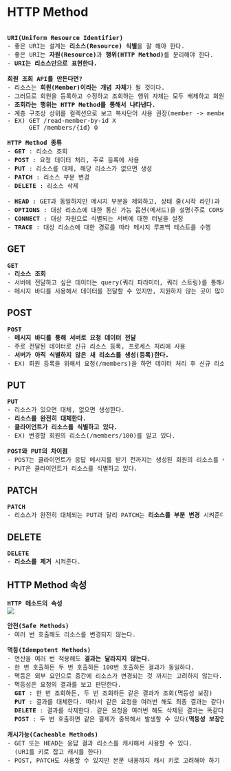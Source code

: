 # HTTP Method
<pre>

<b>URI(Uniform Resource Identifier)</b>
- 좋은 URI는 설계는 <b>리소스(Resource) 식별</b>을 잘 해야 한다.
- 좋은 URI는 <b>자원(Resource)</b>과 <b>행위(HTTP Method)</b>를 분리해야 한다.
- <b>URI는 리소스만으로 표현한다.</b>

<b>회원 조회 API를 만든다면?</b>
- 리소스는 <b>회원(Member)이라는 개념 자체</b>가 될 것이다.
- 그러므로 회원을 등록하고 수정하고 조회하는 행위 자체는 모두 배제하고 회원이라는 리소스만 식별하면 된다.
- <b>조회라는 행위는 HTTP Method를 통해서 나타낸다.</b>
- 계층 구조상 상위를 컬렉션으로 보고 복사단어 사용 권장(member -> members)
- EX) GET /read-member-by-id X
      GET /members/{id} O

<b>HTTP Method 종류</b>
- <b>GET</b> : 리소스 조회
- <b>POST</b> : 요청 데이터 처리, 주로 등록에 사용
- <b>PUT</b> : 리소스를 대체, 해당 리소스가 없으면 생성
- <b>PATCH</b> : 리소스 부분 변경
- <b>DELETE</b> : 리소스 삭제

- <b>HEAD</b> : GET과 동일하지만 메시지 부분을 제외하고, 상태 줄(시작 라인)과 헤더만 반환
- <b>OPTIONS</b> : 대상 리소스에 대한 통신 가능 옵션(메서드)을 설명(주로 CORS에서 사용)
- <b>CONNECT</b> : 대상 자원으로 식별되는 서버에 대한 터널을 설정
- <b>TRACE</b> : 대상 리소스에 대한 경로를 따라 메시지 루프백 테스트를 수행
</pre>
## GET
<pre>
<b>GET</b>
- <b>리소스 조회</b>
- 서버에 전달하고 싶은 데이터는 query(쿼리 파라미터, 쿼리 스트링)를 통해서 전달
- 메시지 바디를 사용해서 데이터를 전달할 수 있지만, 지원하지 않는 곳이 많아서 권장하지 않음
</pre>
## POST
<pre>
<b>POST</b>
- <b>메시지 바디를 통해 서버로 요청 데이터 전달</b>
- 주로 전달된 데이터로 신규 리소스 등록, 프로세스 처리에 사용
- <b>서버가 아직 식별하지 않은 새 리소스를 생성(등록)한다.</b>
- EX) 회원 등록을 위해서 요청(/members)을 하면 데이터 처리 후 신규 리소스 식별자(/members/100)를 생성해서 응답해준다.
</pre>
## PUT
<pre>
<b>PUT</b>
- 리소스가 있으면 대체, 없으면 생성한다.
- <b>리소스를 완전히 대체한다.</b>
- <b>클라이언트가 리소스를 식별하고 있다.</b>
- EX) 변경할 회원의 리소스(/members/100)를 알고 있다.

<b>POST와 PUT의 차이점</b>
- POST는 클라이언트가 응답 메시지를 받기 전까지는 생성된 회원의 리소스를 식별할 수 없다.
- PUT은 클라이언트가 리소스를 식별하고 있다.
</pre>
## PATCH
<pre>
<b>PATCH</b>
- 리소스가 완전히 대체되는 PUT과 달리 PATCH는 <b>리소스를 부분 변경</b> 시켜준다.
</pre>
## DELETE
<pre>
<b>DELETE</b>
- <b>리소스를 제거</b> 시켜준다.
</pre>
## HTTP Method 속성
<pre>
<b>HTTP 메소드의 속성</b>
<img src="https://github.com/RyuKyeongWoo/TIL/blob/main/HTTP/img/HTTPMethodAttribute.PNG"/>

<b>안전(Safe Methods)</b>
- 여러 번 호출해도 리소스를 변경되지 않는다.

<b>멱등(Idempotent Methods)</b>
- 연산을 여러 번 적용해도 <b>결과는 달라지지 않는다.</b>
- 한 번 호출하든 두 번 호출하든 100번 호출하든 결과가 동일하다.
- 멱등은 외부 요인으로 중간에 리소스가 변경되는 것 까지는 고려하지 않는다.
- 멱등성은 요청의 결과를 보고 판단한다.
  <b>GET</b> : 한 번 조회하든, 두 번 조회하든 같은 결과가 조회(멱등성 보장)
  <b>PUT</b> : 결과를 대체한다. 따라서 같은 요청을 여러번 해도 최종 결과는 같다(멱등성 보장)
  <b>DELETE</b> : 결과를 삭제한다. 같은 요청을 여러번 해도 삭제된 결과는 똑같다(멱등성 보장)
  <b>POST</b> : 두 번 호출하면 같은 결제가 중복해서 발생할 수 있다(<b>멱등성 보장안됨</b>)

<b>캐시가능(Cacheable Methods)</b>
- GET 또는 HEAD는 응답 결과 리소스를 캐시해서 사용할 수 있다.
  (URI를 키로 잡고 캐시를 한다)
- POST, PATCH도 사용할 수 있지만 본문 내용까지 캐시 키로 고려해야 하기 떄문에, 구현이 어렵다.
</pre>
